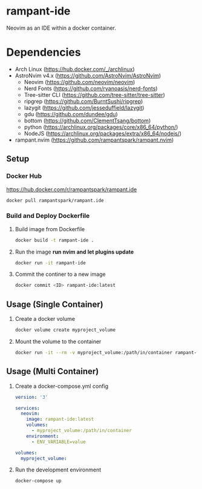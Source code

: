 # rampant-ide

Neovim as an IDE within a docker container.

# Dependencies

- Arch Linux (https://hub.docker.com/_/archlinux)
- AstroNvim v4.x (https://github.com/AstroNvim/AstroNvim) 
    - Neovim (https://github.com/neovim/neovim)
    - Nerd Fonts (https://github.com/ryanoasis/nerd-fonts)
    - Tree-sitter CLI (https://github.com/tree-sitter/tree-sitter)
    - ripgrep (https://github.com/BurntSushi/ripgrep)
    - lazygit (https://github.com/jesseduffield/lazygit)
    - gdu (https://github.com/dundee/gdu)
    - bottom (https://github.com/ClementTsang/bottom)
    - python (https://archlinux.org/packages/core/x86_64/python/)
    - NodeJS (https://archlinux.org/packages/extra/x86_64/nodejs/)
- rampant.nvim (https://github.com/rampantspark/rampant.nvim)

## Setup

### Docker Hub

https://hub.docker.com/r/rampantspark/rampant.ide

```bash
docker pull rampantspark/rampant.ide
```

### Build and Deploy Dockerfile

1. Build image from Dockerfile
    ```bash
    docker build -t rampant-ide .
    ```
2. Run the image **run nvim and let plugins update**
    ```bash    
    docker run -it rampant-ide
    ```
3. Commit the continer to a new image
    ```bash
    docker commit <ID> rampant-ide:latest
    ```

## Usage (Single Container)

1. Create a docker volume
    ```bash
    docker volume create myproject_volume
    ```
2. Mount the volume to the container
    ```bash
    docker run -it --rm -v myproject_volume:/path/in/container rampant-ide
    ```

## Usage (Multi Container)

1. Create a docker-compose.yml config
    ```yaml
    version: '3'

    services:
      neovim:
        image: rampant-ide:latest
        volumes:
          - myproject_volume:/path/in/container
        environment:
          - ENV_VARIABLE=value

    volumes:
      myproject_volume:
    ```

2. Run the development environment
    ```bash
    docker-compose up
    ```


